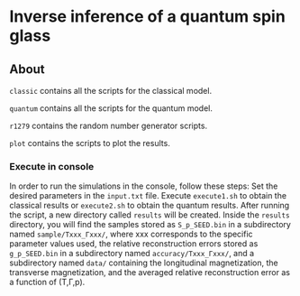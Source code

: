 # Inverse inference of a quantum spin glass

## About

`classic` contains all the scripts for the classical model.

`quantum` contains all the scripts for the quantum model.

`r1279` contains the random number generator scripts.

`plot` contains the scripts to plot the results.

### Execute in console
In order to run the simulations in the console, follow these steps: Set the desired parameters in the `input.txt` file. Execute `execute1.sh` to obtain the classical results or `execute2.sh` to obtain the quantum results. After running the script, a new directory called `results` will be created. Inside the `results` directory, you will find the samples stored as `S_p_SEED.bin` in a subdirectory named `sample/Txxx_Γxxx/`, where xxx corresponds to the specific parameter values used, the relative reconstruction errors stored as `g_p_SEED.bin` in a subdirectory named `accuracy/Txxx_Γxxx/`, and a subdirectory named `data/` containing the longitudinal magnetization, the transverse magnetization, and the averaged relative reconstruction error as a function of (T,Γ,p).